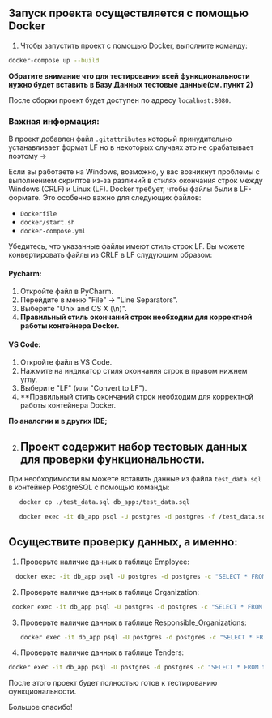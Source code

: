 ## Запуск проекта осуществляется с помощью Docker

1. Чтобы запустить проект с помощью Docker, выполните команду:

```bash
docker-compose up --build
```
**Обратите внимание что для тестирования всей функциональности нужно будет вставить в Базу Данных тестовые данные(см. пункт 2)**


После сборки проект будет доступен по адресу `localhost:8080`.

### Важная информация:

В проект добавлен файл `.gitattributes` который принудительно устанавливает формат LF но в некоторых случаях это не срабатывает поэтому ->

Если вы работаете на Windows, возможно, у вас возникнут проблемы с выполнением скриптов из-за различий в стилях окончания строк между Windows (CRLF) и Linux (LF). Docker требует, чтобы файлы были в LF-формате. Это особенно важно для следующих файлов:


- `Dockerfile`
- `docker/start.sh`
- `docker-compose.yml`


Убедитесь, что указанные файлы имеют стиль строк LF. Вы можете конвертировать файлы из CRLF в LF слудующим образом:


#### Pycharm:

1. Откройте файл в PyCharm.
2. Перейдите в меню "File" -> "Line Separators".
3. Выберите "Unix and OS X (\n)".
4. **Правильный стиль окончаний строк необходим для корректной работы контейнера Docker.**


#### VS Code:

1. Откройте файл в VS Code.
2. Нажмите на индикатор стиля окончания строк в правом нижнем углу.
3. Выберите "LF" (или "Convert to LF").
4. **Правильный стиль окончаний строк необходим для корректной работы контейнера Docker.


**По аналогии и в других IDE;**


2. ## Проект содержит набор тестовых данных для проверки функциональности.

При необходимости вы можете вставить данные из файла `test_data.sql` в контейнер PostgreSQL с помощью команды:

```sh
   docker cp ./test_data.sql db_app:/test_data.sql
```


```sh
   docker exec -it db_app psql -U postgres -d postgres -f /test_data.sql
```

## Осуществите проверку данных, а именно:


1. Проверьте наличие данных в таблице Employee:
   

 ```sh
   docker exec -it db_app psql -U postgres -d postgres -c "SELECT * FROM employee;"
```


2. Проверьте наличие данных в таблице Organization:

   
  ```sh
   docker exec -it db_app psql -U postgres -d postgres -c "SELECT * FROM organization;"
```


3. Проверьте наличие данных в таблице Responsible_Organizations:

   
   ```sh
   docker exec -it db_app psql -U postgres -d postgres -c "SELECT * FROM organization_responsible;"
   ```


5. Проверьте наличие данных в таблице Tenders:


 ```sh
 docker exec -it db_app psql -U postgres -d postgres -c "SELECT * FROM tenders;"
```

После этого проект будет полностью готов к тестированию функциональности.


Большое спасибо!
